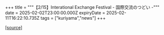 +++
title = """【2/15】Interational Exchange Festival - 国際交流のつどい -"""
date = 2025-02-02T23:00:00.000Z
expiryDate = 2025-02-11T16:22:10.735Z
tags = ["kuriyama","news"]
+++


[[source]](https://www.town.kuriyama.hokkaido.jp/soshiki/55/30063.html)
